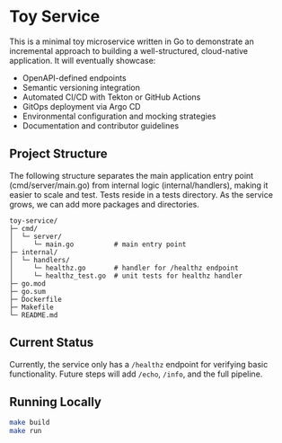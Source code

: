 # Toy Service

This is a minimal toy microservice written in Go to demonstrate an incremental approach to building a well-structured, cloud-native application. It will eventually showcase:

- OpenAPI-defined endpoints
- Semantic versioning integration
- Automated CI/CD with Tekton or GitHub Actions
- GitOps deployment via Argo CD
- Environmental configuration and mocking strategies
- Documentation and contributor guidelines

## Project Structure

The following structure separates the main application entry point (cmd/server/main.go) from internal logic (internal/handlers), making it easier to scale and test. Tests reside in a tests directory. As the service grows, we can add more packages and directories.

```
toy-service/
├─ cmd/
│  └─ server/
│     └─ main.go          # main entry point
├─ internal/
│  └─ handlers/
│     └─ healthz.go       # handler for /healthz endpoint
│     └─ healthz_test.go  # unit tests for healthz handler
├─ go.mod
├─ go.sum
├─ Dockerfile
├─ Makefile
└─ README.md
```

## Current Status

Currently, the service only has a `/healthz` endpoint for verifying basic functionality. Future steps will add `/echo`, `/info`, and the full pipeline.

## Running Locally

```bash
make build
make run